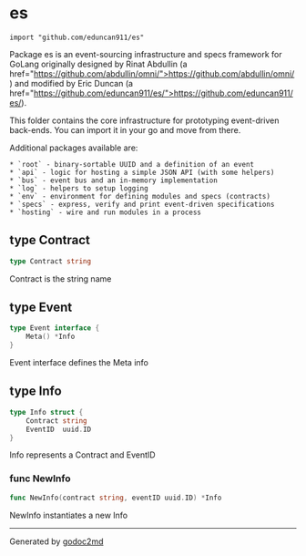 
# es
    import "github.com/eduncan911/es"

Package es is an event-sourcing infrastructure and specs framework for GoLang originally designed by Rinat Abdullin (a 
href="https://github.com/abdullin/omni/">https://github.com/abdullin/omni/</a>) and modified by Eric Duncan (a href="https://github.com/eduncan911/es/">https://github.com/eduncan911/es/</a>).

This folder contains the core infrastructure for prototyping event-driven back-ends. You can import it in your go and move from there.

Additional packages available are:


	* `root` - binary-sortable UUID and a definition of an event
	* `api` - logic for hosting a simple JSON API (with some helpers)
	* `bus` - event bus and an in-memory implementation
	* `log` - helpers to setup logging
	* `env` - environment for defining modules and specs (contracts)
	* `specs` - express, verify and print event-driven specifications
	* `hosting` - wire and run modules in a process







## type Contract
``` go
type Contract string
```
Contract is the string name











## type Event
``` go
type Event interface {
    Meta() *Info
}
```
Event interface defines the Meta info











## type Info
``` go
type Info struct {
    Contract string
    EventID  uuid.ID
}
```
Info represents a Contract and EventID









### func NewInfo
``` go
func NewInfo(contract string, eventID uuid.ID) *Info
```
NewInfo instantiates a new Info










- - -
Generated by [godoc2md](http://godoc.org/github.com/davecheney/godoc2md)
